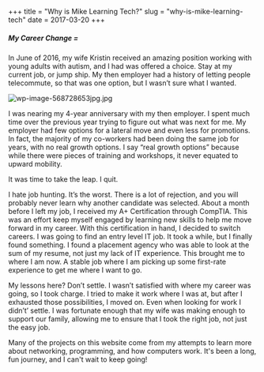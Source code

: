 +++
title = "Why is Mike Learning Tech?"
slug = "why-is-mike-learning-tech"
date = 2017-03-20
+++

##### My Career Change =

In June of 2016, my wife Kristin received an amazing position working with young adults with autism, and I had was offered a choice. Stay at my current job, or jump ship. My then employer had a history of letting people telecommute, so that was one option, but I wasn’t sure what I wanted.

![wp-image-568728653jpg.jpg](https//mikehelmers.com/wp-content/uploads/2017/03/wp-image-568728653jpg-e1489971489117.jpg)

I was nearing my 4-year anniversary with my then employer. I spent much time over the previous year trying to figure out what was next for me. My employer had few options for a lateral move and even less for promotions. In fact, the majority of my co-workers had been doing the same job for years, with no real growth options. I say “real growth options” because while there were pieces of training and workshops, it never equated to upward mobility.

It was time to take the leap. I quit.

I hate job hunting. It’s the worst. There is a lot of rejection, and you will probably never learn why another candidate was selected. About a month before I left my job, I received my A+ Certification through CompTIA. This was an effort keep myself engaged by learning new skills to help me move forward in my career. With this certification in hand, I decided to switch careers. I was going to find an entry level IT job. It took a while, but I finally found something. I found a placement agency who was able to look at the sum of my resume, not just my lack of IT experience. This brought me to where I am now. A stable job where I am picking up some first-rate experience to get me where I want to go.

My lessons here? Don’t settle. I wasn’t satisfied with where my career was going, so I took charge. I tried to make it work where I was at, but after I exhausted those possibilities, I moved on. Even when looking for work I didn’t’ settle. I was fortunate enough that my wife was making enough to support our family, allowing me to ensure that I took the right job, not just the easy job.

Many of the projects on this website come from my attempts to learn more about networking, programming, and how computers work. It's been a long, fun journey, and I can't wait to keep going!

